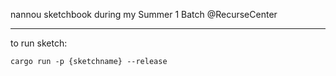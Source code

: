 nannou sketchbook during my Summer 1 Batch @RecurseCenter


-----------------------------------

to run sketch:

```
cargo run -p {sketchname} --release
```
